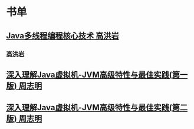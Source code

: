 # 书单

## [Java多线程编程核心技术 高洪岩](https://github.com/chudingkun/readerBox/blob/master/books/java/Java%E5%A4%9A%E7%BA%BF%E7%A8%8B%E7%BC%96%E7%A8%8B%E6%A0%B8%E5%BF%83%E6%8A%80%E6%9C%AF.md)

### [高洪岩](http://huangz.me/) 

## [深入理解Java虚拟机-JVM高级特性与最佳实践(第一版) 周志明](https://github.com/chudingkun/readerBox/blob/master/books/java/%E6%B7%B1%E5%85%A5%E7%90%86%E8%A7%A3Java%E8%99%9A%E6%8B%9F%E6%9C%BA-JVM%E9%AB%98%E7%BA%A7%E7%89%B9%E6%80%A7%E4%B8%8E%E6%9C%80%E4%BD%B3%E5%AE%9E%E8%B7%B51.md)

## [深入理解Java虚拟机-JVM高级特性与最佳实践(第二版) 周志明](https://github.com/chudingkun/readerBox/blob/master/books/java/%E6%B7%B1%E5%85%A5%E7%90%86%E8%A7%A3Java%E8%99%9A%E6%8B%9F%E6%9C%BA-JVM%E9%AB%98%E7%BA%A7%E7%89%B9%E6%80%A7%E4%B8%8E%E6%9C%80%E4%BD%B3%E5%AE%9E%E8%B7%B52.md)